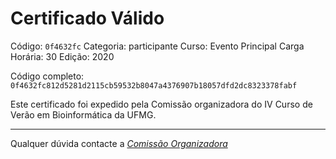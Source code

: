 # Certificado Válido

Código: `0f4632fc`
Categoria: participante
Curso: Evento Principal
Carga Horária: 30
Edição: 2020


Código completo: `0f4632fc812d5281d2115cb59532b8047a4376907b18057dfd2dc8323378fabf`


Este certificado foi expedido pela Comissão organizadora do IV Curso de Verão em Bioinformática da UFMG.

----

Qualquer dúvida contacte a [_Comissão Organizadora_](<mailto:cursobioinfoufmg@gmail.com$subject=[Certificados]>)

